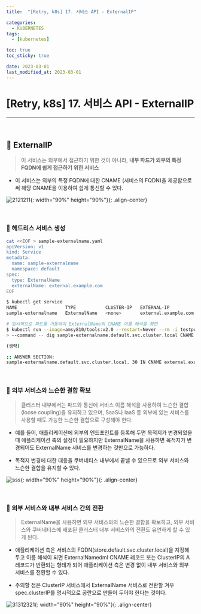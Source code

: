 ```yaml
---
title:  "[Retry, k8s] 17. 서비스 API - ExternalIP" 

categories:
  - KUBERNETES
tags:
  - [kubernetes]

toc: true
toc_sticky: true

date: 2023-03-01
last_modified_at: 2023-03-01
---
```

# [Retry, k8s] 17. 서비스 API - ExternalIP
---

<style>
table {
    font-size: 12pt;
}
table th:first-of-type {
    width: 5%;
}
table th:nth-of-type(2) {
    width: 15%;
}
table th:nth-of-type(3) {
    width: 50%;
}
table th:nth-of-type(4) {
    width: 30%;
}
</style>

<br>

## 🔔 ExternalIP

> 이 서비스는 외부에서 접근하기 위한 것이 아니라, **내부 파드가 외부의 특정 FQDN에 쉽게 접근하기 위한 서비스**

+ 이 서비스는 외부의 특정 FQDN에 대한 CNAME (서비스의 FQDN)을 제공함으로써 해당 CNAME을 이용하여 쉽게 통신할 수 있다.

![2121211](https://user-images.githubusercontent.com/42735894/229359398-e666594e-426c-4002-bf11-db6028e9ba76.png){: width="90%" height="90%"}{: .align-center}

<br>

### 📜 헤드리스 서비스 생성

```bash
cat <<EOF > sample-externalname.yaml
apiVersion: v1
kind: Service
metadata:
  name: sample-externalname
  namespace: default
spec:
  type: ExternalName
  externalName: external.example.com
EOF
```

```bash
$ kubectl get service
NAME                  TYPE           CLUSTER-IP   EXTERNAL-IP            PORT(S)   AGE
sample-externalname   ExternalName   <none>       external.example.com   <none>    9s

# 일시적으로 파드를 기동하여 ExternalName의 CNAME 이름 해석을 확인
$ kubectl run --image=amsy810/tools:v2.0 --restart=Never --rm -i testpod \
> --command -- dig sample-externalname.default.svc.cluster.local CNAME

(생략)

;; ANSWER SECTION:
sample-externalname.default.svc.cluster.local. 30 IN CNAME external.example.com.
```

<br>

### 📜 외부 서비스와 느슨한 결합 확보

> 클러스터 내부에서는 파드와 통신에 서비스 이름 해석을 사용하여 느슨한 결합(loose coupling)을 유지하고 있으며, SaaS나 IaaS 등 외부에 있는 서비스를 사용할 때도 가능한 느슨한 결합으로 구성해야 한다.

+ 예를 들어, 애플리케이션에 외부의 엔드포인트를 등록해 두면 목적지가 변경되었을 때 애플리케이션 측의 설정이 필요하지만 ExternalName을 사용하면 목적지가 변경되어도 ExternalName 서비스를 변경하는 것만으로 가능하다.

+ 목적지 변경에 대한 대응을 쿠버네티스 내부에서 끝낼 수 있으므로 외부 서비스와 느슨한 결합을 유지할 수 있다.

![sss](https://user-images.githubusercontent.com/42735894/229361777-02316f32-d395-49fc-8081-06f76fba7398.png){: width="90%" height="90%"}{: .align-center}

<br>

### 📜 외부 서비스와 내부 서비스 간의 전환

> ExternalName을 사용하면 외부 서비스와의 느슨한 결합을 확보하고, 외부 서비스와 쿠버네티스에 배포된 클러스터 내부 서비스와의 전환도 유연하게 할 수 있게 된다.

+ 애플리케이션 측은 서비스의 FQDN(store.default.svc.cluster.local)을 지정해 두고 이름 해석이 되면 ExternalNamedml CNAME 레코드 또는 ClusterIP의 A 레코드가 반환되는 형태가 되어 애플리케이션 측은 변경 없이 내부 서비스와 외부 서비스를 전환할 수 있다.

+ 주의할 점은 ClusterIP 서비스에서 ExternalName 서비스로 전환할 겨우 spec.clusterIP를 명시적으로 공란으로 만들어 두어야 한다는 것이다.

![31312321](https://user-images.githubusercontent.com/42735894/229363280-4e4e13b3-3473-4541-878f-8a791ab1613b.png){: width="90%" height="90%"}{: .align-center}

<br>
